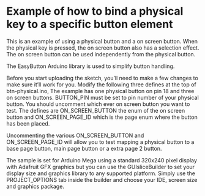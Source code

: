 # Example of how to bind a physical key to a specific button element

<p>
This is an example of using a physical button and a on screen button. 
When the physical key is pressed, the on screen button also has a selection effect.
The on screen button can be used independently from the physical button.
</p>

<p>
The EasyButton Arduino library is used to simplify button handling.
</p>

<p>
Before you start uploading the sketch, you’ll need to make a few changes to make sure it’ll work for you. 
Modify the following three defines at the top of btn-physical.ino, 
The example has one physical button on pin 18 and three on screen buttons. 
BUTTON_PIN must be set to pin number of your physical button.
You should uncomment which ever on screen button you want to test.
The defines are ON_SCREEN_BUTTON the enum of the on screen button and ON_SCREEN_PAGE_ID
which is the page enum where the button has been placed.
</p>

<p>
Uncommenting the various ON_SCREEN_BUTTON and ON_SCREEN_PAGE_ID will allow you to test mapping a physical button
to a base page button, main page button or a extra page 2 button.
</p>

<p>
The sample is set for Arduino Mega using a standard 320x240 pixel display with Adafruit GFX graphics
but you can use the GUIsliceBuilder to set your display size and graphics library to any 
supported platform. Simply use the PROJECT_OPTIONS tab
inside the builder and choose your IDE, screen size and graphics package.
</p> 
